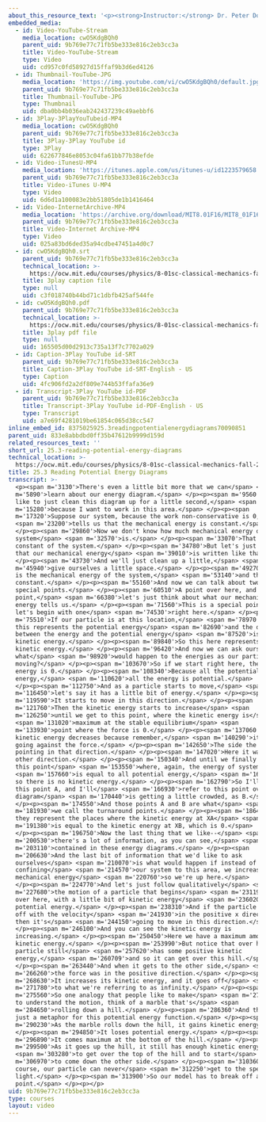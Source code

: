 ```yaml
---
about_this_resource_text: '<p><strong>Instructor:</strong> Dr. Peter Dourmashkin</p>'
embedded_media:
  - id: Video-YouTube-Stream
    media_location: cwO5KdgBQh0
    parent_uid: 9b769e77c71fb5be333e816c2eb3cc3a
    title: Video-YouTube-Stream
    type: Video
    uid: cd957c0fd58927d15ffaf9b3d6ed4126
  - id: Thumbnail-YouTube-JPG
    media_location: 'https://img.youtube.com/vi/cwO5KdgBQh0/default.jpg'
    parent_uid: 9b769e77c71fb5be333e816c2eb3cc3a
    title: Thumbnail-YouTube-JPG
    type: Thumbnail
    uid: dba0bb4b036eab242437239c49aebbf6
  - id: 3Play-3PlayYouTubeid-MP4
    media_location: cwO5KdgBQh0
    parent_uid: 9b769e77c71fb5be333e816c2eb3cc3a
    title: 3Play-3Play YouTube id
    type: 3Play
    uid: 622677846e8053c04fa61bb77b38efde
  - id: Video-iTunesU-MP4
    media_location: 'https://itunes.apple.com/us/itunes-u/id1223579658'
    parent_uid: 9b769e77c71fb5be333e816c2eb3cc3a
    title: Video-iTunes U-MP4
    type: Video
    uid: 6d6d1a100083e2bb51805de1b1416464
  - id: Video-InternetArchive-MP4
    media_location: 'https://archive.org/download/MIT8.01F16/MIT8_01F16_L25v03_360p.mp4'
    parent_uid: 9b769e77c71fb5be333e816c2eb3cc3a
    title: Video-Internet Archive-MP4
    type: Video
    uid: 025a83bd6ded35a94cdbe47451a4d0c7
  - id: cwO5KdgBQh0.srt
    parent_uid: 9b769e77c71fb5be333e816c2eb3cc3a
    technical_location: >-
      https://ocw.mit.edu/courses/physics/8-01sc-classical-mechanics-fall-2016/week-8-potential-energy-and-energy-conservation/25.3-reading-potential-energy-diagrams/25.3-reading-potential-energy-diagrams/cwO5KdgBQh0.srt
    title: 3play caption file
    type: null
    uid: c3f018740b44bd71c1dbfb425af544fe
  - id: cwO5KdgBQh0.pdf
    parent_uid: 9b769e77c71fb5be333e816c2eb3cc3a
    technical_location: >-
      https://ocw.mit.edu/courses/physics/8-01sc-classical-mechanics-fall-2016/week-8-potential-energy-and-energy-conservation/25.3-reading-potential-energy-diagrams/25.3-reading-potential-energy-diagrams/cwO5KdgBQh0.pdf
    title: 3play pdf file
    type: null
    uid: 165505d00d2913c735a13f7c7702a029
  - id: Caption-3Play YouTube id-SRT
    parent_uid: 9b769e77c71fb5be333e816c2eb3cc3a
    title: Caption-3Play YouTube id-SRT-English - US
    type: Caption
    uid: 4fc906fd2a2df809e744b53ffafa36e9
  - id: Transcript-3Play YouTube id-PDF
    parent_uid: 9b769e77c71fb5be333e816c2eb3cc3a
    title: Transcript-3Play YouTube id-PDF-English - US
    type: Transcript
    uid: a7e69f4281019be61854c065d38cc547
inline_embed_id: 8375025925.3readingpotentialenergydiagrams70090851
parent_uid: 833e8abbdbd0ff35b47612b9999d159d
related_resources_text: ''
short_url: 25.3-reading-potential-energy-diagrams
technical_location: >-
  https://ocw.mit.edu/courses/physics/8-01sc-classical-mechanics-fall-2016/week-8-potential-energy-and-energy-conservation/25.3-reading-potential-energy-diagrams/25.3-reading-potential-energy-diagrams
title: 25.3 Reading Potential Energy Diagrams
transcript: >-
  <p><span m='3130'>There's even a little bit more that we can</span> <span
  m='5890'>learn about our energy diagram.</span> </p><p><span m='9560'>And I'd
  like to just clean this diagram up for a little second,</span> <span
  m='15280'>because I want to work in this area.</span> </p><p><span
  m='17320'>Suppose our system, because the work non-conservative is 0,</span>
  <span m='23200'>tells us that the mechanical energy is constant.</span>
  </p><p><span m='29860'>Now we don't know how much mechanical energy our
  system</span> <span m='32570'>is.</span> </p><p><span m='33070'>That's a
  constant of the system.</span> </p><p><span m='34780'>But let's just suppose
  that our mechanical energy</span> <span m='39010'>is written like that.</span>
  </p><p><span m='43730'>And we'll just clean up a little,</span> <span
  m='45940'>give ourselves a little space.</span> </p><p><span m='49270'>So here
  is the mechanical energy of the system,</span> <span m='53140'>and that's a
  constant.</span> </p><p><span m='55160'>And now we can talk about two more
  special points.</span> </p><p><span m='60510'>A point over here, and at this
  point,</span> <span m='66380'>let's just think about what our mechanical
  energy tells us.</span> </p><p><span m='71560'>This is a special point, but
  let's begin with one</span> <span m='74530'>right here.</span> </p><p><span
  m='75510'>If our particle is at this location,</span> <span m='78970'>then
  this represents the potential energy</span> <span m='82690'>and the difference
  between the energy and the potential energy</span> <span m='87520'>is the
  kinetic energy.</span> </p><p><span m='89840'>So this here represents the
  kinetic energy.</span> </p><p><span m='96420'>And now we can ask ourselves
  what</span> <span m='98920'>would happen to the energies as our particle is
  moving?</span> </p><p><span m='103670'>So if we start right here, the kinetic
  energy is 0.</span> </p><p><span m='108340'>Because all the potential
  energy,</span> <span m='110620'>all the energy is potential.</span>
  </p><p><span m='112750'>And as a particle starts to move,</span> <span
  m='116450'>let's say it has a little bit of energy.</span> </p><p><span
  m='119590'>It starts to move in this direction.</span> </p><p><span
  m='121760'>Then the kinetic energy starts to increase</span> <span
  m='126250'>until we get to this point, where the kinetic energy is</span>
  <span m='131020'>maximum at the stable equilibrium</span> <span
  m='133930'>point where the force is 0.</span> </p><p><span m='137060'>Now the
  kinetic energy decreases because remember,</span> <span m='140290'>it's now
  going against the force.</span> </p><p><span m='142650'>The side the force was
  pointing in that direction.</span> </p><p><span m='147020'>Here it was in the
  other direction.</span> </p><p><span m='150340'>And until we finally get to
  this point</span> <span m='153550'>where, again, the energy of system</span>
  <span m='157660'>is equal to all potential energy,</span> <span m='160329'>and
  so there is no kinetic energy.</span> </p><p><span m='162790'>So I'll call
  this point A, and I'll</span> <span m='166930'>refer to this point over here,
  diagram</span> <span m='170440'>is getting a little crowded, as B.</span>
  </p><p><span m='174550'>And those points A and B are what</span> <span
  m='181930'>we call the turnaround points.</span> </p><p><span m='186400'>And
  they represent the places where the kinetic energy at XA</span> <span
  m='191380'>is equal to the kinetic energy at XB, which is 0.</span>
  </p><p><span m='196750'>Now the last thing that we like--</span> <span
  m='200530'>there's a lot of information, as you can see,</span> <span
  m='203110'>contained in these energy diagrams.</span> </p><p><span
  m='206630'>And the last bit of information that we'd like to ask
  ourselves</span> <span m='210070'>is what would happen if instead of having--
  confining</span> <span m='214570'>our system to this area, we increased our
  mechanical energy</span> <span m='220760'>so we're up here.</span>
  </p><p><span m='224770'>And let's just follow qualitatively</span> <span
  m='227680'>the motion of a particle that begins</span> <span m='231190'>say,
  over here, with a little bit of kinetic energy</span> <span m='236020'>and
  potential energy.</span> </p><p><span m='238310'>And if the particle starts
  off with the velocity</span> <span m='241930'>in the positive x direction,
  then it's</span> <span m='244150'>going to move in this direction.</span>
  </p><p><span m='246100'>And you can see the kinetic energy is
  increasing.</span> </p><p><span m='250450'>Here we have a maximum amount of
  kinetic energy.</span> </p><p><span m='253990'>But notice that over here the
  particle still</span> <span m='257620'>has some positive kinetic
  energy,</span> <span m='260709'>and so it can get over this hill.</span>
  </p><p><span m='263440'>And when it gets to the other side,</span> <span
  m='266260'>the force was in the positive direction.</span> </p><p><span
  m='268630'>It increases its kinetic energy, and it goes off</span> <span
  m='271780'>to what we're referring to as infinity.</span> </p><p><span
  m='275560'>So one analogy that people like to make</span> <span m='279820'>is
  to understand the motion, think of a marble that's</span> <span
  m='284650'>rolling down a hill.</span> </p><p><span m='286360'>And this is
  just a metaphor for this potential energy function.</span> </p><p><span
  m='290230'>As the marble rolls down the hill, it gains kinetic energy.</span>
  </p><p><span m='294850'>It loses potential energy.</span> </p><p><span
  m='296890'>It comes maximum at the bottom of the hill.</span> </p><p><span
  m='299500'>As it goes up the hill, it still has enough kinetic energy</span>
  <span m='303280'>to get over the top of the hill and to start</span> <span
  m='306970'>to come down the other side.</span> </p><p><span m='310360'>And of
  course, our particle can never</span> <span m='312250'>get to the speed of
  light.</span> </p><p><span m='313900'>So our model has to break off at one
  point.</span> </p><p></p>
uid: 9b769e77c71fb5be333e816c2eb3cc3a
type: courses
layout: video
---
```

